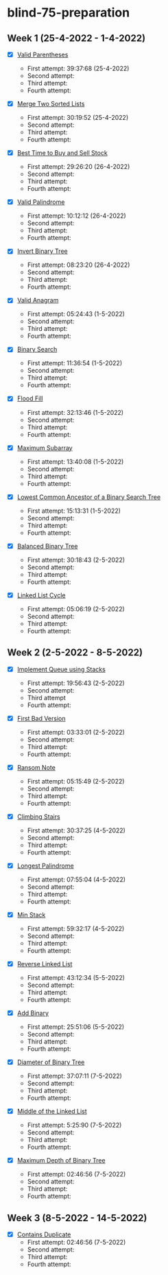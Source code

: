 # blind-75-preparation

## Week 1 (25-4-2022 - 1-4-2022)

- [x] [Valid Parentheses](https://leetcode.com/problems/valid-parentheses/)
  - First attempt: 39:37:68 (25-4-2022)
  - Second attempt:
  - Third attempt:
  - Fourth attempt:
  
- [x] [Merge Two Sorted Lists](https://leetcode.com/problems/merge-two-sorted-lists/)
  - First attempt: 30:19:52 (25-4-2022)
  - Second attempt:
  - Third attempt:
  - Fourth attempt:
  
- [x] [Best Time to Buy and Sell Stock](https://leetcode.com/problems/best-time-to-buy-and-sell-stock/)
  - First attempt: 29:26:20 (26-4-2022)
  - Second attempt:
  - Third attempt:
  - Fourth attempt:

- [x] [Valid Palindrome](https://leetcode.com/problems/valid-palindrome/)
  - First attempt: 10:12:12 (26-4-2022)
  - Second attempt:
  - Third attempt:
  - Fourth attempt:

- [x] [Invert Binary Tree](https://leetcode.com/problems/invert-binary-tree/)
  - First attempt: 08:23:20 (26-4-2022)
  - Second attempt:
  - Third attempt:
  - Fourth attempt:

- [x] [Valid Anagram](https://leetcode.com/problems/valid-anagram/)
  - First attempt: 05:24:43 (1-5-2022)
  - Second attempt:
  - Third attempt:
  - Fourth attempt:

- [x] [Binary Search](https://leetcode.com/problems/binary-search/)
  - First attempt: 11:36:54 (1-5-2022)
  - Second attempt:
  - Third attempt:
  - Fourth attempt:

- [x] [Flood Fill](https://leetcode.com/problems/flood-fill/)
  - First attempt: 32:13:46 (1-5-2022)
  - Second attempt:
  - Third attempt:
  - Fourth attempt:

- [x] [Maximum Subarray](https://leetcode.com/problems/maximum-subarray/)
  - First attempt: 13:40:08 (1-5-2022)
  - Second attempt:
  - Third attempt:
  - Fourth attempt:

- [x] [Lowest Common Ancestor of a Binary Search Tree](https://leetcode.com/problems/lowest-common-ancestor-of-a-binary-search-tree/)
  - First attempt: 15:13:31 (1-5-2022)
  - Second attempt:
  - Third attempt:
  - Fourth attempt:

- [x] [Balanced Binary Tree](https://leetcode.com/problems/balanced-binary-tree/)
  - First attempt: 30:18:43 (2-5-2022)
  - Second attempt:
  - Third attempt:
  - Fourth attempt:

- [x] [Linked List Cycle](https://leetcode.com/problems/linked-list-cycle/)
  - First attempt: 05:06:19 (2-5-2022)
  - Second attempt:
  - Third attempt:
  - Fourth attempt:

## Week 2 (2-5-2022 - 8-5-2022)

- [x] [Implement Queue using Stacks](https://leetcode.com/problems/implement-queue-using-stacks/)
  - First attempt: 19:56:43 (2-5-2022)
  - Second attempt:
  - Third attempt
  - Fourth attempt:

- [x] [First Bad Version](https://leetcode.com/problems/first-bad-version/)
  - First attempt: 03:33:01 (2-5-2022)
  - Second attempt:
  - Third attempt:
  - Fourth attempt:

- [x] [Ransom Note](https://leetcode.com/problems/ransom-note/)
  - First attempt: 05:15:49 (2-5-2022)
  - Second attempt:
  - Third attempt:
  - Fourth attempt:

- [x] [Climbing Stairs](https://leetcode.com/problems/climbing-stairs/)
  - First attempt: 30:37:25 (4-5-2022)
  - Second attempt:
  - Third attempt:
  - Fourth attempt:

- [x] [Longest Palindrome](https://leetcode.com/problems/longest-palindrome/)
  - First attempt: 07:55:04 (4-5-2022)
  - Second attempt:
  - Third attempt:
  - Fourth attempt:

- [x] [Min Stack](https://leetcode.com/problems/min-stack/)
  - First attempt: 59:32:17 (4-5-2022)
  - Second attempt:
  - Third attempt:
  - Fourth attempt:

- [x] [Reverse Linked List](https://leetcode.com/problems/reverse-linked-list/)
  - First attempt: 43:12:34 (5-5-2022)
  - Second attempt:
  - Third attempt:
  - Fourth attempt:

- [x] [Add Binary](https://leetcode.com/problems/add-binary/)
  - First attempt: 25:51:06 (5-5-2022)
  - Second attempt:
  - Third attempt:
  - Fourth attempt:

- [x] [Diameter of Binary Tree](https://leetcode.com/problems/diameter-of-binary-tree/)
  - First attempt: 37:07:11 (7-5-2022)
  - Second attempt:
  - Third attempt:
  - Fourth attempt:

- [x] [Middle of the Linked List](https://leetcode.com/problems/middle-of-the-linked-list/)
  - First attempt: 5:25:90 (7-5-2022)
  - Second attempt:
  - Third attempt:
  - Fourth attempt:

- [x] [Maximum Depth of Binary Tree](https://leetcode.com/problems/maximum-depth-of-binary-tree/)
  - First attempt: 02:46:56 (7-5-2022)
  - Second attempt:
  - Third attempt:
  - Fourth attempt:

## Week 3 (8-5-2022 - 14-5-2022)

- [x] [Contains Duplicate](https://leetcode.com/problems/contains-duplicate/)
  - First attempt: 02:46:56 (7-5-2022)
  - Second attempt:
  - Third attempt:
  - Fourth attempt:


